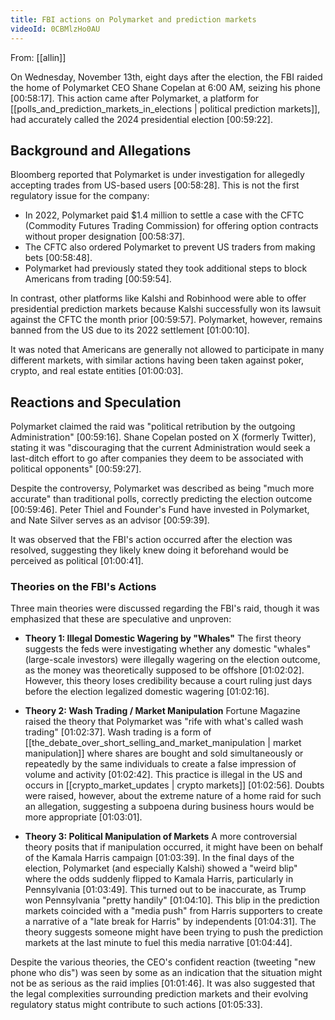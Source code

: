 ```yaml
---
title: FBI actions on Polymarket and prediction markets
videoId: 0CBMlzHo0AU
---
```


From: [[allin]] <br/> 

On Wednesday, November 13th, eight days after the election, the FBI raided the home of Polymarket CEO Shane Copelan at 6:00 AM, seizing his phone [00:58:17]. This action came after Polymarket, a platform for [[polls_and_prediction_markets_in_elections | political prediction markets]], had accurately called the 2024 presidential election [00:59:22].

## Background and Allegations

Bloomberg reported that Polymarket is under investigation for allegedly accepting trades from US-based users [00:58:28]. This is not the first regulatory issue for the company:
*   In 2022, Polymarket paid $1.4 million to settle a case with the CFTC (Commodity Futures Trading Commission) for offering option contracts without proper designation [00:58:37].
*   The CFTC also ordered Polymarket to prevent US traders from making bets [00:58:48].
*   Polymarket had previously stated they took additional steps to block Americans from trading [00:59:54].

In contrast, other platforms like Kalshi and Robinhood were able to offer presidential prediction markets because Kalshi successfully won its lawsuit against the CFTC the month prior [00:59:57]. Polymarket, however, remains banned from the US due to its 2022 settlement [01:00:10].

It was noted that Americans are generally not allowed to participate in many different markets, with similar actions having been taken against poker, crypto, and real estate entities [01:00:03].

## Reactions and Speculation

Polymarket claimed the raid was "political retribution by the outgoing Administration" [00:59:16]. Shane Copelan posted on X (formerly Twitter), stating it was "discouraging that the current Administration would seek a last-ditch effort to go after companies they deem to be associated with political opponents" [00:59:27].

Despite the controversy, Polymarket was described as being "much more accurate" than traditional polls, correctly predicting the election outcome [00:59:46]. Peter Thiel and Founder's Fund have invested in Polymarket, and Nate Silver serves as an advisor [00:59:39].

It was observed that the FBI's action occurred after the election was resolved, suggesting they likely knew doing it beforehand would be perceived as political [01:00:41].

### Theories on the FBI's Actions

Three main theories were discussed regarding the FBI's raid, though it was emphasized that these are speculative and unproven:

*   **Theory 1: Illegal Domestic Wagering by "Whales"**
    The first theory suggests the feds were investigating whether any domestic "whales" (large-scale investors) were illegally wagering on the election outcome, as the money was theoretically supposed to be offshore [01:02:02]. However, this theory loses credibility because a court ruling just days before the election legalized domestic wagering [01:02:16].

*   **Theory 2: Wash Trading / Market Manipulation**
    Fortune Magazine raised the theory that Polymarket was "rife with what's called wash trading" [01:02:37]. Wash trading is a form of [[the_debate_over_short_selling_and_market_manipulation | market manipulation]] where shares are bought and sold simultaneously or repeatedly by the same individuals to create a false impression of volume and activity [01:02:42]. This practice is illegal in the US and occurs in [[crypto_market_updates | crypto markets]] [01:02:56]. Doubts were raised, however, about the extreme nature of a home raid for such an allegation, suggesting a subpoena during business hours would be more appropriate [01:03:01].

*   **Theory 3: Political Manipulation of Markets**
    A more controversial theory posits that if manipulation occurred, it might have been on behalf of the Kamala Harris campaign [01:03:39]. In the final days of the election, Polymarket (and especially Kalshi) showed a "weird blip" where the odds suddenly flipped to Kamala Harris, particularly in Pennsylvania [01:03:49]. This turned out to be inaccurate, as Trump won Pennsylvania "pretty handily" [01:04:10]. This blip in the prediction markets coincided with a "media push" from Harris supporters to create a narrative of a "late break for Harris" by independents [01:04:31]. The theory suggests someone might have been trying to push the prediction markets at the last minute to fuel this media narrative [01:04:44].

Despite the various theories, the CEO's confident reaction (tweeting "new phone who dis") was seen by some as an indication that the situation might not be as serious as the raid implies [01:01:46]. It was also suggested that the legal complexities surrounding prediction markets and their evolving regulatory status might contribute to such actions [01:05:33].
